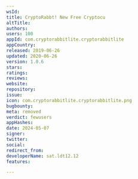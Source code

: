 ```yaml
---
wsId: 
title: CryptoRabbt! New Free Cryptocu
altTitle: 
authors: 
users: 100
appId: com.cryptorabbitlite.cryptorabbitlite
appCountry: 
released: 2019-06-26
updated: 2020-06-26
version: 1.0.6
stars: 
ratings: 
reviews: 
website: 
repository: 
issue: 
icon: com.cryptorabbitlite.cryptorabbitlite.png
bugbounty: 
meta: removed
verdict: fewusers
appHashes: 
date: 2024-05-07
signer: 
twitter: 
social: 
redirect_from: 
developerName: sat.ldt12.12
features: 

---
```


